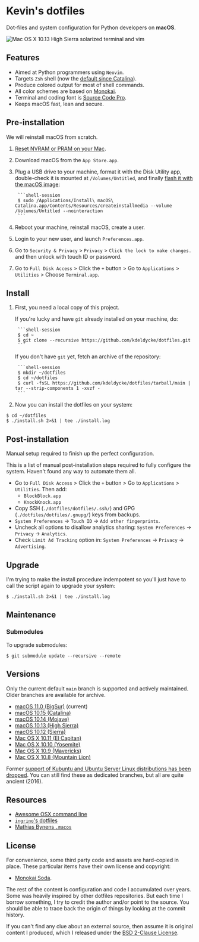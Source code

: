 # Kevin's dotfiles

Dot-files and system configuration for Python developers on **macOS**.

![Mac OS X 10.13 High Sierra solarized terminal and vim](https://raw.githubusercontent.com/kdeldycke/dotfiles/main/assets/macos-10.13.jpg)

## Features

* Aimed at Python programmers using `Neovim`.
* Targets `Zsh` shell (now the [default since Catalina](https://support.apple.com/en-gb/HT208050)).
* Produce colored output for most of shell commands.
* All color schemes are based on [Monokai](https://web.archive.org/web/20161107090516/http://www.monokai.nl/blog/2006/07/).
* Terminal and coding font is [Source Code Pro](https://en.wikipedia.org/wiki/Source_Code_Pro).
* Keeps macOS fast, lean and secure.

## Pre-installation

We will reinstall macOS from scratch.

1. [Reset NVRAM or PRAM on your Mac](https://support.apple.com/en-us/HT204063).

1. Download macOS from the `App Store.app`.

1. Plug a USB drive to your machine, format it with the Disk Utility app,
double-check it is mounted at `/Volumes/Untitled`, and finally [flash it with
the macOS image](https://support.apple.com/en-us/HT201372):

        ```shell-session
        $ sudo /Applications/Install\ macOS\ Catalina.app/Contents/Resources/createinstallmedia --volume /Volumes/Untitled --nointeraction
        ```

1. Reboot your machine, reinstall macOS, create a user.

1. Login to your new user, and launch `Preferences.app`.

1. Go to `Security & Privacy` > `Privacy` > `Click the lock to make changes.` and then unlock with touch ID or password.

1. Go to `Full Disk Access` > Click the `+` button > Go to `Applications` > `Utilities` > Choose `Terminal.app`.

## Install

1. First, you need a local copy of this project.

   If you're lucky and have `git` already installed on your machine, do:

        ```shell-session
        $ cd ~
        $ git clone --recursive https://github.com/kdeldycke/dotfiles.git
        ```

   If you don't have `git` yet, fetch an archive of the repository:

        ```shell-session
        $ mkdir ~/dotfiles
        $ cd ~/dotfiles
        $ curl -fsSL https://github.com/kdeldycke/dotfiles/tarball/main | tar --strip-components 1 -xvzf -
        ```

2. Now you can install the dotfiles on your system:

```shell-session
$ cd ~/dotfiles
$ ./install.sh 2>&1 | tee ./install.log
```

## Post-installation

Manual setup required to finish up the perfect configuration.

This is a list of manual post-installation steps required to fully configure the system. Haven't found any way to automate them all.

* Go to `Full Disk Access` > Click the `+` button > Go to `Applications` > `Utilities`. Then add:
  * `BlockBlock.app`
  * `KnockKnock.app`
* Copy SSH (`./dotfiles/dotfiles/.ssh/`) and GPG (`./dotfiles/dotfiles/.gnupg/`) keys from backups.
* `System Preferences` -> `Touch ID` -> `Add other fingerprints`.
* Uncheck all options to disallow analytics sharing: `System Preferences` -> `Privacy` -> `Analytics`.
* Check `Limit Ad Tracking` option in: `System Preferences` -> `Privacy` -> `Advertising`.

## Upgrade

I'm trying to make the install procedure indempotent so you'll just have to
call the script again to upgrade your system:

```shell-session
$ ./install.sh 2>&1 | tee ./install.log
```

## Maintenance

### Submodules

To upgrade submodules:

```shell-session
$ git submodule update --recursive --remote
```

## Versions

Only the current default `main` branch is supported and actively maintained. Older
branches are available for archive.

* [macOS 11.0 (BigSur)](https://github.com/kdeldycke/dotfiles/tree/main) (current)
* [macOS 10.15 (Catalina)](https://github.com/kdeldycke/dotfiles/tree/macos-10.15)
* [macOS 10.14 (Mojave)](https://github.com/kdeldycke/dotfiles/tree/macos-10.14)
* [macOS 10.13 (High Sierra)](https://github.com/kdeldycke/dotfiles/tree/macos-10.13)
* [macOS 10.12 (Sierra)](https://github.com/kdeldycke/dotfiles/tree/macos-10.12)
* [Mac OS X 10.11 (El Capitan)](https://github.com/kdeldycke/dotfiles/tree/osx-10.11)
* [Mac OS X 10.10 (Yosemite)](https://github.com/kdeldycke/dotfiles/tree/osx-10.10)
* [Mac OS X 10.9 (Mavericks)](https://github.com/kdeldycke/dotfiles/tree/osx-10.9)
* [Mac OS X 10.8 (Mountain Lion)](https://github.com/kdeldycke/dotfiles/tree/osx-10.8)

Former [support of Kubuntu and Ubuntu Server Linux
distributions has been dropped](https://github.com/kdeldycke/dotfiles/commit/e667245f6a4c90c6d41907e392adb74c5acfcf13). You can still find these as dedicated branches, but all are quite ancient (2016).

## Resources

* [Awesome OSX command line](https://github.com/herrbischoff/awesome-osx-command-line)
* [`ingrino`'s dotfiles](https://github.com/lingrino/dotfiles)
* [Mathias Bynens `.macos`](https://github.com/mathiasbynens/dotfiles/blob/master/.macos)

## License

For convenience, some third party code and assets are hard-copied in place.
These particular items have their own license and copyright:

* [Monokai Soda](https://github.com/lysyi3m/macos-terminal-themes#monokai-soda-download).

The rest of the content is configuration and code I accumulated over years.
Some was heavily inspired by other dotfiles repositories. But each time I
borrow  something, I try to credit the author and/or point to the source. You
should be able to trace back the origin of things by looking at the commit
history.

If you can't find any clue about an external source, then assume it is original
content I produced, which I released under the [BSD 2-Clause License](LICENSE.md).